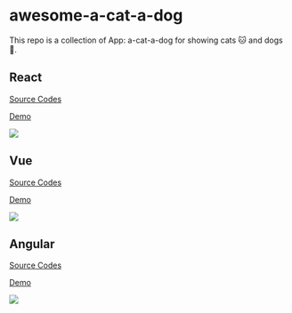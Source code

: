 # awesome-a-cat-a-dog
This repo is a collection of App: a-cat-a-dog for showing cats 🐱 and dogs 🐶.

## React

[Source Codes](https://github.com/Haixiang6123/a-cat-a-dog-react)

[Demo](https://haixiang6123.github.io/a-cat-a-dog-react/#/)

![](https://i.loli.net/2019/04/01/5ca195a99e045.png)

## Vue

[Source Codes](https://github.com/Haixiang6123/a-cat-a-dog-vue)

[Demo](https://haixiang6123.github.io/a-cat-a-dog-vue/#/)

![](https://i.loli.net/2019/04/01/5ca196db3abd2.png)

## Angular

[Source Codes](https://github.com/Haixiang6123/a-cat-a-dog-ng)

[Demo](https://haixiang6123.github.io/a-cat-a-dog-ng/home)

![](https://i.loli.net/2019/04/03/5ca3a222acc5c.png)
